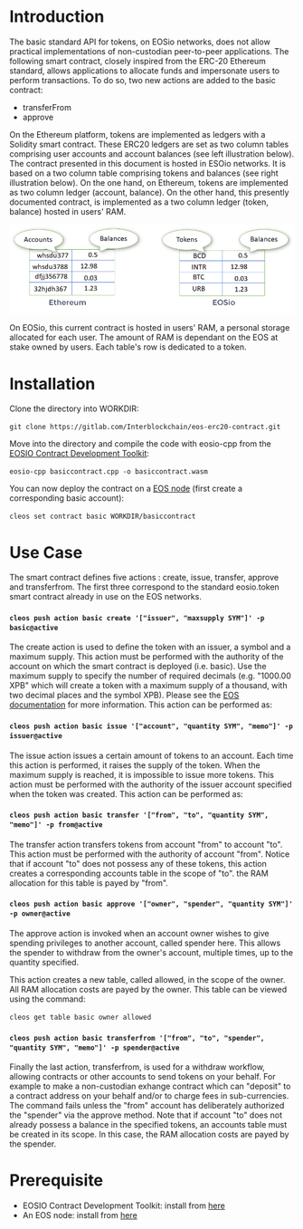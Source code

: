 # Introduction
The basic standard API for tokens, on EOSio networks, does not allow practical implementations of non-custodian peer-to-peer applications. The following smart contract, closely inspired from the ERC-20 Ethereum standard, allows applications to allocate funds and impersonate users to perform transactions. To do so, two new actions are added to the basic contract:
- transferFrom
- approve

On the Ethereum platform, tokens are implemented as ledgers with a Solidity smart contract. These ERC20 ledgers are set as two column tables comprising user accounts and account balances (see left illustration below). The contract presented in this document is hosted in ESOio networks. It is based on a two column table comprising tokens and balances (see right illustration below). On the one hand, on Ethereum, tokens are implemented as two column ledger (account, balance). On the other hand, this presently documented contract, is implemented as a two column ledger (token, balance) hosted in users' RAM.

<img src="./ledgers.png" width="700">
<!-- ![ledgers](https://interblockchain.io/illustrations/ledgers.png) -->

On EOSio, this current contract is hosted in users' RAM, a personal storage allocated for each user. The amount of RAM is dependant on the EOS at stake owned by users. Each table's row is dedicated to a token.


# Installation
Clone the directory into WORKDIR:

`git clone https://gitlab.com/Interblockchain/eos-erc20-contract.git`

Move into the directory and compile the code with eosio-cpp from the [EOSIO Contract Development Toolkit](https://github.com/EOSIO/eosio.cdt):

`eosio-cpp basiccontract.cpp -o basiccontract.wasm`

You can now deploy the contract on a [EOS node](https://github.com/EOSIO/eos) (first create a corresponding basic account):

`cleos set contract basic WORKDIR/basiccontract`

# Use Case
The smart contract defines five actions : create, issue, transfer, approve and transferfrom. The first three correspond to the standard eosio.token smart contract already in use on the EOS networks.

#### `cleos push action basic create '["issuer", "maxsupply SYM"]' -p basic@active`

The create action is used to define the token with an issuer, a symbol and a maximum supply. This action must be performed with the authority of the account on which the smart contract is deployed (i.e. basic). Use the maximum supply to specify the number of required decimals (e.g. "1000.00 XPB" which will create a token with a maximum supply of a thousand, with two decimal places and the symbol XPB). Please see the [EOS documentation](https://developers.eos.io/eosio-cpp/docs/introduction) for more information. This action can be performed as: 

#### `cleos push action basic issue '["account", "quantity SYM", "memo"]' -p issuer@active`

The issue action issues a certain amount of tokens to an account. Each time this action is performed, it raises the supply of the token. When the maximum supply is reached, it is impossible to issue more tokens. This action must be performed with the authority of the issuer account specified when the token was created. This action can be performed as: 

#### `cleos push action basic transfer '["from", "to", "quantity SYM", "memo"]' -p from@active`

The transfer action transfers tokens from account "from" to account "to". This action must be performed with the authority of account "from". Notice that if account "to" does not possess any of these tokens, this action creates a corresponding accounts table in the scope of "to". the RAM allocation for this table is payed by "from". 

#### `cleos push action basic approve '["owner", "spender", "quantity SYM"]' -p owner@active`
The approve action is invoked when an account owner wishes to give spending privileges to another account, called spender here. This allows the spender to withdraw from the owner's account, multiple times, up to the quantity specified. 

This action creates a new table, called allowed, in the scope of the owner. All RAM allocation costs are payed by the owner. This table can be viewed using the command:

`cleos get table basic owner allowed`

#### `cleos push action basic transferfrom '["from", "to", "spender", "quantity SYM", "memo"]' -p spender@active`

Finally the last action, transferfrom, is used for a withdraw workflow, allowing contracts or other accounts to send tokens on your behalf. For example to make a non-custodian exhange contract which can "deposit" to a contract address on your behalf and/or to charge fees in sub-currencies. The command fails unless the "from" account has deliberately authorized the "spender" via the approve method. Note that if account "to" does not already possess a balance in the specified tokens, an accounts table must be created in its scope. In this case, the RAM allocation costs are payed by the spender.

# Prerequisite
* EOSIO Contract Development Toolkit: install from [here](https://github.com/EOSIO/eosio.cdt)
* An EOS node: install from [here](https://github.com/EOSIO/eos)
